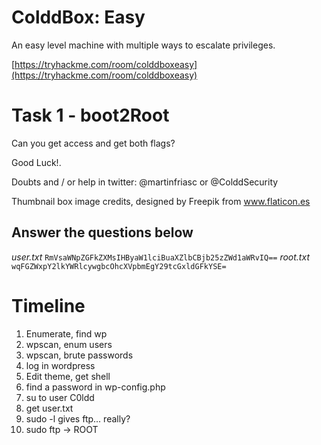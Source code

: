 # ColddBox: Easy
An easy level machine with multiple ways to escalate privileges.

[https://tryhackme.com/room/colddboxeasy](https://tryhackme.com/room/colddboxeasy)

# Task 1 - boot2Root

Can you get access and get both flags?

Good Luck!.


Doubts and / or help in twitter: @martinfriasc or @ColddSecurity

Thumbnail box image credits, designed by Freepik from www.flaticon.es


## Answer the questions below
*user.txt*
`RmVsaWNpZGFkZXMsIHByaW1lciBuaXZlbCBjb25zZWd1aWRvIQ==`
*root.txt*
`wqFGZWxpY2lkYWRlcywgbcOhcXVpbmEgY29tcGxldGFkYSE=`

# Timeline
1. Enumerate, find wp
2. wpscan, enum users
3. wpscan, brute passwords
4. log in wordpress
5. Edit theme, get shell
6. find a password in wp-config.php
7. su to user C0ldd
8. get user.txt
9. sudo -l gives ftp... really?
10. sudo ftp -> ROOT
